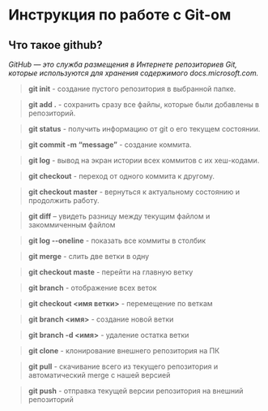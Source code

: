 # Инструкция по работе с Git-ом 

## Что такое github?

*GitHub — это служба размещения в Интернете репозиториев Git, которые используются для хранения содержимого docs.microsoft.com.*

> **git init** - создание пустого репозитория в выбранной папке.

> **git add .** - сохранить сразу все файлы, которые были добавлены в репозиторий. 

> **git status** - получить информацию от git о его текущем состоянии.

> **git commit -m “message”** -  создание коммита.

> **git log** - вывод на экран истории всех коммитов с их хеш-кодами. 

> **git checkout** - переход от одного коммита к другому.

> **git checkout master** - вернуться к актуальному состоянию и продолжить работу.

> **git diff** – увидеть разницу между текущим файлом и закоммиченным файлом

> **git log --oneline** - показать все коммиты в столбик

> **git merge** - слить две ветки в одну

> **git checkout maste** - перейти на главную ветку

> **git branch** - отображение всех веток 

> **git checkout <имя ветки>** - перемещение по веткам

> **git branch <имя>** - создание новой ветки

> **git branch -d <имя>** - удаление остатка ветки

> **git clone** - клонирование внешнего репозитория на ПК

> **git pull** -  скачивание всего из текущего репозитория и автоматический merge с нашей версией 

> **git push** - отправка текущей версии репозитория на внешний репозиторий